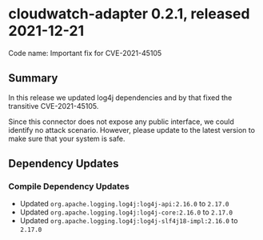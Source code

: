 # cloudwatch-adapter 0.2.1, released 2021-12-21

Code name: Important fix for CVE-2021-45105

## Summary

In this release we updated log4j dependencies and by that fixed the transitive CVE-2021-45105.

Since this connector does not expose any public interface, we could identify no attack scenario. However, please update to the latest version to make sure that your system is safe.

## Dependency Updates

### Compile Dependency Updates

* Updated `org.apache.logging.log4j:log4j-api:2.16.0` to `2.17.0`
* Updated `org.apache.logging.log4j:log4j-core:2.16.0` to `2.17.0`
* Updated `org.apache.logging.log4j:log4j-slf4j18-impl:2.16.0` to `2.17.0`

